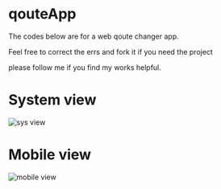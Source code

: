 # qouteApp
The codes below are for a web qoute changer app.

Feel free to correct the errs and fork it if you need the project

please follow me if you find my works helpful.
 <h1>System view</h1>
 
![sys view](https://user-images.githubusercontent.com/94757579/192156506-0db95fe0-98d2-4f98-9ee9-ff550905abeb.jpg)

<h1>Mobile view</h1>

![mobile view](https://user-images.githubusercontent.com/94757579/192156568-182fdd8a-4962-4b37-bac0-9939e5e30fec.jpg)
